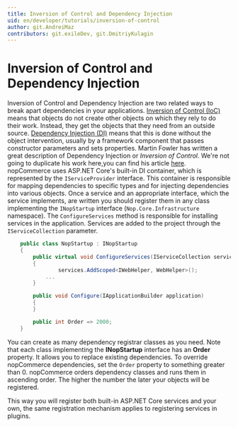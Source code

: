 ```yaml
---
title: Inversion of Control and Dependency Injection
uid: en/developer/tutorials/inversion-of-control
author: git.AndreiMaz
contributors: git.exileDev, git.DmitriyKulagin
---
```


# Inversion of Control and Dependency Injection

Inversion of Control and Dependency Injection are two related ways to break apart dependencies in your applications. [Inversion of Control (IoC)](https://en.wikipedia.org/wiki/Inversion_of_control) means that objects do not create other objects on which they rely to do their work. Instead, they get the objects that they need from an outside source. [Dependency Injection (DI)](http://en.wikipedia.org/wiki/Dependency_injection) means that this is done without the object intervention, usually by a framework component that passes constructor parameters and sets properties. Martin Fowler has written a great description of Dependency Injection or *Inversion of Control*. We're not going to duplicate his work here,you can find his article [here](https://martinfowler.com/articles/injection.html). nopCommerce uses ASP.NET Core's built-in DI container, which is represented by the `IServiceProvider` interface. This container is responsible for mapping dependencies to specific types and for injecting dependencies into various objects. Once a service and an appropriate interface, which the service implements, are written you should register them in any class implementing the `INopStartup` interface (`Nop.Core.Infrastructure` namespace). The `ConfigureServices` method is responsible for installing services in the application. Services are added to the project through the `IServiceCollection` parameter.

```csharp
    public class NopStartup : INopStartup
    {
        public virtual void ConfigureServices(IServiceCollection services, IConfiguration configuration)
        {
                services.AddScoped<IWebHelper, WebHelper>();
            ...
        }

        public void Configure(IApplicationBuilder application)
        {
        }

        public int Order => 2000;
    }
```

You can create as many dependency registrar classes as you need. Note that each class implementing the **INopStartup** interface has an **Order** property. It allows you to replace existing dependencies. To override nopCommerce dependencies, set the `Order` property to something greater than 0. nopCommerce orders dependency classes and runs them in ascending order. The higher the number the later your objects will be registered.

This way you will register both built-in ASP.NET Core services and your own, the same registration mechanism applies to registering services in plugins.
